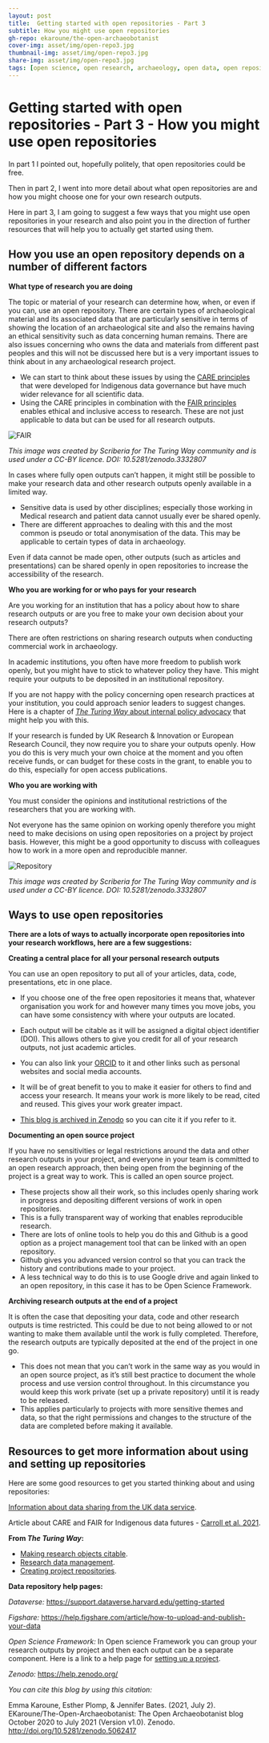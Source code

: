 ```yaml
---
layout: post
title:  Getting started with open repositories - Part 3
subtitle: How you might use open repositories
gh-repo: ekaroune/the-open-archaeobotanist
cover-img: asset/img/open-repo3.jpg
thumbnail-img: asset/img/open-repo3.jpg
share-img: asset/img/open-repo3.jpg
tags: [open science, open research, archaeology, open data, open repositories]
---
```


# Getting started with open repositories - Part 3 - How you might use open repositories

In part 1 I pointed out, hopefully politely, that open repositories could be free. 

Then in part 2, I went into more detail about what open repositories are and how you might choose one for your own research outputs.

Here in part 3, I am going to suggest a few ways that you might use open repositories in your research and also point you in the direction of further resources that will help you to actually get started using them.

## How you use an open repository depends on a number of different factors

**What type of research you are doing** 

The topic or material of your research can determine how, when, or even if you can, use an open repository. 
There are certain types of archaeological material and its associated data that are particularly sensitive in terms of showing the location of an archaeological site and also the remains having an ethical sensitivity such as data concerning human remains. There are also issues concerning who owns the data and materials from different past peoples and this will not be discussed here but is a very important issues to think about in any archaeological research project.

* We can start to think about these issues by using the [CARE principles](https://www.gida-global.org/care) that were developed for Indigenous data governance but have much wider relevance for all scientific data.
* Using the CARE principles in combination with the [FAIR principles](https://www.nature.com/articles/sdata201618) enables ethical and inclusive access to research. These are not just applicable to data but can be used for all research outputs. 

![FAIR](../asset/img/FAIRPrinciples.jpg)

*This image was created by Scriberia for The Turing Way community and is used under a CC-BY licence. DOI: 10.5281/zenodo.3332807*

In cases where fully open outputs can’t happen, it might still be possible to make your research data and other research outputs openly available in a limited way. 
  * Sensitive data is used by other disciplines; especially those working in Medical research and patient data cannot usually ever be shared openly. 
  * There are different approaches to dealing with this and the most common is pseudo or total anonymisation of the data. This may be applicable to certain types of data in archaeology. 
  
Even if data cannot be made open, other outputs (such as articles and presentations) can be shared openly in open repositories to increase the accessibility of the research. 

**Who you are working for or who pays for your research** 

Are you working for an institution that has a policy about how to share research outputs or are you free to make your own decision about your research outputs?

There are often restrictions on sharing research outputs when conducting commercial work in archaeology.

In academic institutions, you often have more freedom to publish work openly, but you might have to stick to whatever policy they have. This might require your outputs to be deposited in an institutional repository.  

If you are not happy with the policy concerning open research practices at your institution, you could approach senior leaders to suggest changes. Here is a chapter of [*The Turing Way* about internal policy advocacy](https://the-turing-way.netlify.app/ethical-research/internal-policy.html) that might help you with this.

If your research is funded by UK Research & Innovation or European Research Council, they now require you to share your outputs openly. How you do this is very much your own choice at the moment and you often receive funds, or can budget for these costs in the grant, to enable you to do this, especially for open access publications.

**Who you are working with** 

You must consider the opinions and institutional restrictions of the researchers that you are working with.

Not everyone has the same opinion on working openly therefore you might need to make decisions on using open repositories on a project by project basis.
However, this might be a good opportunity to discuss with colleagues how to work in a more open and reproducible manner. 

![Repository](../asset/img/file-management-manual-with-text.jpg)

*This image was created by Scriberia for The Turing Way community and is used under a CC-BY licence. DOI: 10.5281/zenodo.3332807*

## Ways to use open repositories

**There are a lots of ways to actually incorporate open repositories into your research workflows, here are a few suggestions:**

**Creating a central place for all your personal research outputs** 

You can use an open repository to put all of your articles, data, code, presentations, etc in one place.  

* If you choose one of the free open repositories it means that, whatever organisation you work for and however many times you move jobs, you can have some consistency with where your outputs are located. 
* Each output will be citable as it will be assigned a digital object identifier (DOI). This allows others to give you credit for all of your research outputs, not just academic articles. 
* You can also link your [ORCID](https://orcid.org/) to it and other links such as personal websites and social media accounts. 
* It will be of great benefit to you to make it easier for others to find and access your research. It means your work is more likely to be read, cited and reused. This gives your work greater impact. 

* [This blog is archived in Zenodo](https://zenodo.org/record/5062417#.YO2o7ej0mUk) so you can cite it if you refer to it. 

**Documenting an open source project** 

If you have no sensitivities or legal restrictions around the data and other research outputs in your project, and everyone in your team is committed to an open research approach, then being open from the beginning of the project is a great way to work. This is called an open source project.

* These projects show all their work, so this includes openly sharing work in progress and depositing different versions of work in open repositories.
* This is a fully transparent way of working that enables reproducible research.  
* There are lots of online tools to help you do this and Github is a good option as a project management tool that can be linked with an open repository. 
* Github gives you advanced version control so that you can track the history and contributions made to your project. 
* A less technical way to do this is to use Google drive and again linked to an open repository, in this case it has to be Open Science Framework. 

**Archiving research outputs at the end of a project** 

It is often the case that depositing your data, code and other research outputs is time restricted. This could be due to not being allowed to or not wanting to make them available until the work is fully completed. Therefore, the research outputs are typically deposited at the end of the project in one go. 

* This does not mean that you can’t work in the same way as you would in an open source project, as it’s still best practice to document the whole process and use version control throughout. In this circumstance you would keep this work private (set up a private repository) until it is ready to be released. 
* This applies particularly to projects with more sensitive themes and data, so that the right permissions and changes to the structure of the data are completed before making it available. 

## Resources to get more information about using and setting up repositories

Here are some good resources to get you started thinking about and using repositories:

[Information about data sharing from the UK data service](https://www.ukdataservice.ac.uk/manage-data/legal-ethical/consent-data-sharing.aspx).

Article about CARE and FAIR for Indigenous data futures - [Carroll et al. 2021](https://www.nature.com/articles/s41597-021-00892-0).

**From *The Turing Way*:**
* [Making research objects citable](https://the-turing-way.netlify.app/communication/citable.html).
* [Research data management](https://the-turing-way.netlify.app/reproducible-research/rdm.html).
* [Creating project repositories](https://the-turing-way.netlify.app/project-design/project-repo.html).


**Data repository help pages:**

*Dataverse:* https://support.dataverse.harvard.edu/getting-started

*Figshare:* https://help.figshare.com/article/how-to-upload-and-publish-your-data

*Open Science Framework:* 
In Open science Framework you can group your research outputs by project and then each output can be a separate component. Here is a link to a help page for [setting up a project](https://help.osf.io/hc/en-us/articles/360019737594-Create-a-Project).

*Zenodo:* https://help.zenodo.org/ 


*You can cite this blog by using this citation:*

Emma Karoune, Esther Plomp, & Jennifer Bates. (2021, July 2). EKaroune/The-Open-Archaeobotanist: The Open Archaeobotanist blog October 2020 to July 2021 (Version v1.0). Zenodo. http://doi.org/10.5281/zenodo.5062417

